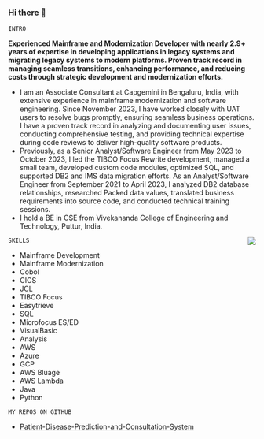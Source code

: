 ### Hi there 👋

`INTRO`

**Experienced Mainframe and Modernization Developer with nearly 2.9+ years of expertise in developing applications in legacy systems and migrating legacy systems to modern platforms. Proven track record in managing seamless transitions, enhancing performance, and reducing costs through strategic development and modernization efforts.**

- I am an Associate Consultant at Capgemini in Bengaluru, India, with extensive experience in mainframe modernization and software engineering. Since November 2023, I have worked closely with UAT users to resolve bugs promptly, ensuring seamless business operations. I have a proven track record in analyzing and documenting user issues, conducting comprehensive testing, and providing technical expertise during code reviews to deliver high-quality software products.
- Previously, as a Senior Analyst/Software Engineer from May 2023 to October 2023, I led the TIBCO Focus Rewrite development, managed a small team, developed custom code modules, optimized SQL, and supported DB2 and IMS data migration efforts. As an Analyst/Software Engineer from September 2021 to April 2023, I analyzed DB2 database relationships, researched Packed data values, translated business requirements into source code, and conducted technical training sessions.
- I hold a BE in CSE from Vivekananda College of Engineering and Technology, Puttur, India.

<img src="https://cdn3.vectorstock.com/i/thumb-large/73/07/programming-isometric-man-vector-28837307.jpg" align="right">

`SKILLS`

- Mainframe Development
- Mainframe Modernization
- Cobol
- CICS
- JCL
- TIBCO Focus
- Easytrieve
- SQL
- Microfocus ES/ED
- VisualBasic
- Analysis
- AWS
- Azure
- GCP
- AWS Bluage
- AWS Lambda
- Java
- Python

`MY REPOS ON GITHUB`
* [Patient-Disease-Prediction-and-Consultation-System](https://github.com/Sandesh-AT-GitHub/Patient-Disease-Prediction-and-Consultation-System)




